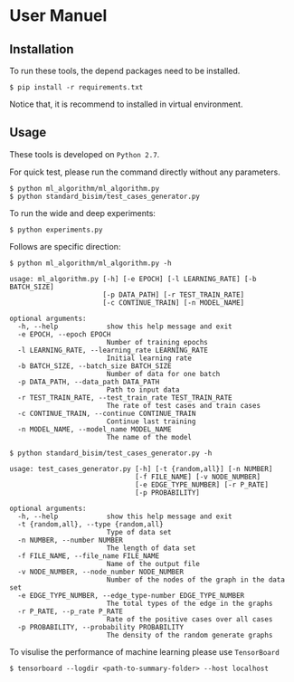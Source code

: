 # User Manuel

## Installation
To run these tools, the depend packages need to be installed.
```
$ pip install -r requirements.txt
```
Notice that, it is recommend to installed in virtual environment.

## Usage

These tools is developed on ```Python 2.7```.

For quick test, please run the command directly without any parameters.
```
$ python ml_algorithm/ml_algorithm.py
$ python standard_bisim/test_cases_generator.py
```

To run the wide and deep experiments:
```
$ python experiments.py 
```

Follows are specific direction:

```
$ python ml_algorithm/ml_algorithm.py -h

usage: ml_algorithm.py [-h] [-e EPOCH] [-l LEARNING_RATE] [-b BATCH_SIZE]
                       [-p DATA_PATH] [-r TEST_TRAIN_RATE] 
                       [-c CONTINUE_TRAIN] [-n MODEL_NAME]

optional arguments:
  -h, --help            show this help message and exit
  -e EPOCH, --epoch EPOCH
                        Number of training epochs
  -l LEARNING_RATE, --learning_rate LEARNING_RATE
                        Initial learning rate
  -b BATCH_SIZE, --batch_size BATCH_SIZE
                        Number of data for one batch
  -p DATA_PATH, --data_path DATA_PATH
                        Path to input data
  -r TEST_TRAIN_RATE, --test_train_rate TEST_TRAIN_RATE
                        The rate of test cases and train cases
  -c CONTINUE_TRAIN, --continue CONTINUE_TRAIN
                        Continue last training
  -n MODEL_NAME, --model_name MODEL_NAME
                        The name of the model
```

```
$ python standard_bisim/test_cases_generator.py -h

usage: test_cases_generator.py [-h] [-t {random,all}] [-n NUMBER]
                               [-f FILE_NAME] [-v NODE_NUMBER]
                               [-e EDGE_TYPE_NUMBER] [-r P_RATE]
                               [-p PROBABILITY]

optional arguments:
  -h, --help            show this help message and exit
  -t {random,all}, --type {random,all}
                        Type of data set
  -n NUMBER, --number NUMBER
                        The length of data set
  -f FILE_NAME, --file_name FILE_NAME
                        Name of the output file
  -v NODE_NUMBER, --node_number NODE_NUMBER
                        Number of the nodes of the graph in the data set
  -e EDGE_TYPE_NUMBER, --edge_type-number EDGE_TYPE_NUMBER
                        The total types of the edge in the graphs
  -r P_RATE, --p_rate P_RATE
                        Rate of the positive cases over all cases
  -p PROBABILITY, --probability PROBABILITY
                        The density of the random generate graphs
```


To visulise the performance of machine learning please use ```TensorBoard```
```
$ tensorboard --logdir <path-to-summary-folder> --host localhost
```
